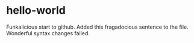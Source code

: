 # hello-world
Funkalicious start to github.
Added this fragadocious sentence to the file.
Wonderful syntax changes failed.
